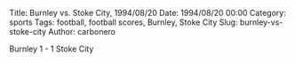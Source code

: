 Title: Burnley vs. Stoke City, 1994/08/20
Date: 1994/08/20 00:00
Category: sports
Tags: football, football scores, Burnley, Stoke City
Slug: burnley-vs-stoke-city
Author: carbonero


Burnley 1 - 1 Stoke City

